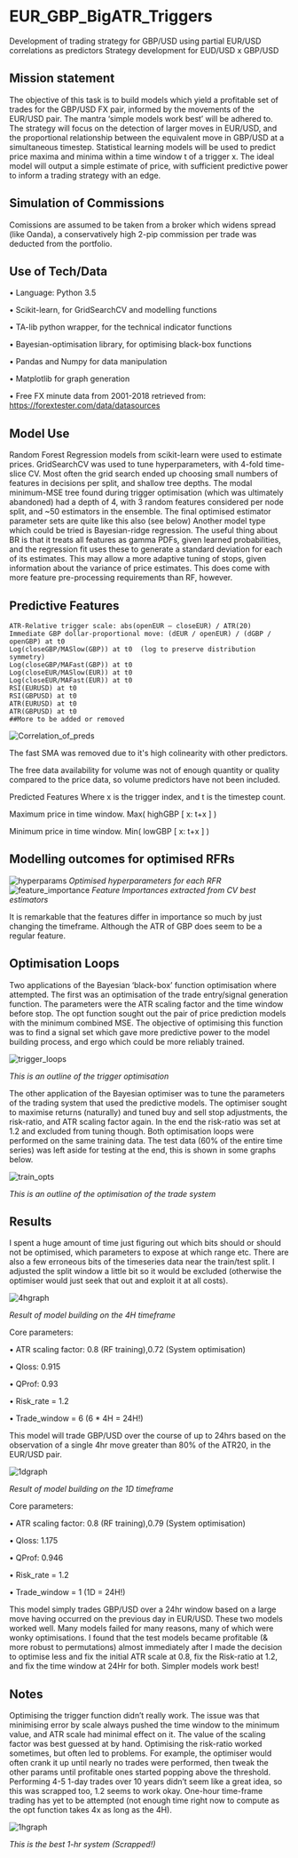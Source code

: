 # EUR_GBP_BigATR_Triggers
Development of trading strategy for GBP/USD using partial EUR/USD correlations as predictors
Strategy development for EUD/USD x GBP/USD 
 
## Mission statement 
The objective of this task is to build models which yield a profitable set of trades for the GBP/USD FX pair, informed by the movements of the EUR/USD pair. The mantra ‘simple models work best’ will be adhered to. The strategy will focus on the detection of larger moves in EUR/USD, and the proportional relationship between the equivalent move in GBP/USD at a simultaneous timestep. Statistical learning models will be used to predict price maxima and minima within a time window t of a trigger x. The ideal model will output a simple estimate of price, with sufficient predictive power to inform a trading strategy with an edge. 

## Simulation of Commissions
Comissions are assumed to be taken from a broker which widens spread (like Oanda), a conservatively high 2-pip commission per trade was deducted from the portfolio.

## Use of Tech/Data 
• Language: Python 3.5 

• Scikit-learn, for GridSearchCV and modelling functions 

• TA-lib python wrapper, for the technical indicator functions 

• Bayesian-optimisation library, for optimising black-box functions 

• Pandas and Numpy for data manipulation 

• Matplotlib for graph generation 

• Free FX minute data from 2001-2018 retrieved from: https://forextester.com/data/datasources 

## Model Use 

Random Forest Regression models from scikit-learn were used to estimate prices. GridSearchCV was used to tune hyperparameters, with 4-fold time-slice CV. Most often the grid search ended up choosing small numbers of features in decisions per split, and shallow tree depths. The modal minimum-MSE tree found during trigger optimisation (which was ultimately abandoned) had a depth of 4, with 3 random features considered per node split, and ~50 estimators in the ensemble. The final optimised estimator parameter sets are quite like this also (see below) 
Another model type which could be tried is Bayesian-ridge regression. The useful thing about BR is that it treats all features as gamma PDFs, given learned probabilities, and the regression fit uses these to generate a standard deviation for each of its estimates. This may allow a more adaptive tuning of stops, given information about the variance of price estimates. This does come with more feature pre-processing requirements than RF, however. 


## Predictive Features 
```
ATR-Relative trigger scale: abs(openEUR – closeEUR) / ATR(20) 
Immediate GBP dollar-proportional move: (dEUR / openEUR) / (dGBP / openGBP) at t0 
Log(closeGBP/MASlow(GBP)) at t0  (log to preserve distribution symmetry) 
Log(closeGBP/MAFast(GBP)) at t0 
Log(closeEUR/MASlow(EUR)) at t0 
Log(closeEUR/MAFast(EUR)) at t0 
RSI(EURUSD) at t0 
RSI(GBPUSD) at t0 
ATR(EURUSD) at t0 
ATR(GBPUSD) at t0 
##More to be added or removed 
```
![Correlation_of_preds](https://github.com/OliverCardiff/EUR_GBP_BigATR_Triggers/blob/master/multi_corr.png)

The fast SMA was removed due to it's high colinearity with other predictors. 

The free data availability for volume was not of enough quantity or quality compared to the price data, so volume predictors have not been included. 

Predicted Features Where x is the trigger index, and t is the timestep count. 

Maximum price in time window. Max( highGBP [ x: t+x ] ) 

Minimum price in time window. Min( lowGBP [ x: t+x ] ) 

 
## Modelling outcomes for optimised RFRs

![hyperparams](https://github.com/OliverCardiff/EUR_GBP_BigATR_Triggers/blob/master/mini_tab.png)
*Optimised hyperparameters for each RFR*
![feature_importance](https://github.com/OliverCardiff/EUR_GBP_BigATR_Triggers/blob/master/Model_features.png)
*Feature Importances extracted from CV best estimators*

It is remarkable that the features differ in importance so much by just changing the timeframe. Although the ATR of GBP does seem to be a regular feature. 

## Optimisation Loops 

Two applications of the Bayesian ‘black-box’ function optimisation where attempted.  The first was an optimisation of the trade entry/signal generation function. The parameters were the ATR scaling factor and the time window before stop. The opt function sought out the pair of price prediction models with the minimum combined MSE. The objective of optimising this function was to find a signal set which gave more predictive power to the model building process, and ergo which could be more reliably trained. 

![trigger_loops](https://github.com/OliverCardiff/EUR_GBP_BigATR_Triggers/blob/master/trigger_opt.png)

*This is an outline of the trigger optimisation*

The other application of the Bayesian optimiser was to tune the parameters of the trading system that used the predictive models. The optimiser sought to maximise returns (naturally) and tuned buy and sell stop adjustments, the risk-ratio, and ATR scaling factor again. In the end the risk-ratio was set at 1.2 and excluded from tuning though. 
Both optimisation loops were performed on the same training data. The test data (60% of the entire time series) was left aside for testing at the end, this is shown in some graphs below. 

 ![train_opts](https://github.com/OliverCardiff/EUR_GBP_BigATR_Triggers/blob/master/trade_opt.png)
 
*This is an outline of the optimisation of the trade system*

## Results
I spent a huge amount of time just figuring out which bits should or should not be optimised, which parameters to expose at which range etc. There are also a few erroneous bits of the timeseries data near the train/test split. I adjusted the split window a little bit so it would be excluded (otherwise the optimiser would just seek that out and exploit it at all costs).
 
![4hgraph](https://github.com/OliverCardiff/EUR_GBP_BigATR_Triggers/blob/master/4H_Train_Test.png)

*Result of model building on the 4H timeframe*

Core parameters:

• ATR scaling factor: 0.8 (RF training),0.72 (System optimisation)  

• Qloss: 0.915 

• QProf: 0.93 

• Risk_rate = 1.2 

• Trade_window = 6 (6 * 4H = 24H!) 

This model will trade GBP/USD over the course of up to 24hrs based on the observation of a single 4hr move greater than 80% of the ATR20, in the EUR/USD pair.  

![1dgraph](https://github.com/OliverCardiff/EUR_GBP_BigATR_Triggers/blob/master/1D_Train_Test.png)

*Result of model building on the 1D timeframe*

Core parameters:

• ATR scaling factor: 0.8 (RF training),0.79 (System optimisation)  

• Qloss: 1.175 

• QProf: 0.946 

• Risk_rate = 1.2 

• Trade_window = 1 (1D = 24H!) 

This model simply trades GBP/USD over a 24hr window based on a large move having occurred on the previous day in EUR/USD. 
These two models worked well. Many models failed for many reasons, many of which were wonky optimisations. I found that the test models became profitable (& more robust to permutations) almost immediately after I made the decision to optimise less and fix the initial ATR scale at 0.8, fix the Risk-ratio at 1.2, and fix the time window at 24Hr for both. Simpler models work best!  

## Notes 

Optimising the trigger function didn’t really work. The issue was that minimising error by scale always pushed the time window to the minimum value, and ATR scale had minimal effect on it. The value of the scaling factor was best guessed at by hand. 
Optimising the risk-ratio worked sometimes, but often led to problems. For example, the optimiser would often crank it up until nearly no trades were performed, then tweak the other params until profitable ones started popping above the threshold. Performing 4-5 1-day trades over 10 years didn’t seem like a great idea, so this was scrapped too, 1.2 seems to work okay. 
One-hour time-frame trading has yet to be attempted (not enough time right now to compute as the opt function takes 4x as long as the 4H).

![1hgraph](https://github.com/OliverCardiff/EUR_GBP_BigATR_Triggers/blob/master/1H_Train_Test.png)

*This is the best 1-hr system (Scrapped!)*


